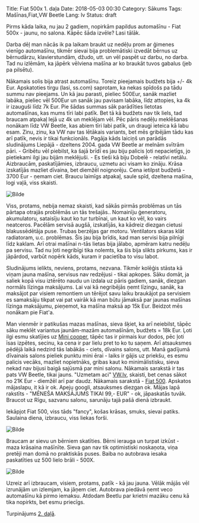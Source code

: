 Title: Fiat 500x 1. daļa
Date: 2018-05-03 00:30
Category: Sākums
Tags: Mašīnas,Fiat,VW Beetle
Lang: lv
Status: draft

Pirms kāda laika, nu jau 2 gadiem, nopirkām papildus automašīnu - Fiat 500x - jaunu, no salona. Kāpēc šāda izvēle? Lasi tālāk.

Darba dēļ man nācās ik pa laikam braukt uz nedēļu prom ar ģimenes vienīgo automašīnu, tikmēr sievai bija problemātiski izvedāt bērnus uz bērnudārzu, klavierstundām, džudo, utt. un vēl paspēt uz darbu, no darba. Tad nu izlēmām, ka jāpērk vēlviena mašīna ar ko braukāt tuvos gabalus (jeb pa pilsētu).

Nākamais solis bija atrast automašīnu. Toreiz pieejamais budžets bija +/- 4k Eur. Apskatoties tirgu (lasi, ss.com) saprotam, ka nekas spīdošs pa tādu summu nav pieejams. Un kā jau parasti, pieliec 500Eur, sanāk mazliet labāka, pieliec vēl 500Eur un sanāk jau pavisam labāka, līdz attopies, ka 4k ir izauguši līdz 7k Eur. Pie šādas summas sāk parādīties lietotas automašīnas, kas mums tīri labi patīk. Bet tā kā budžets nav tik liels, tad braucam atpakaļ lejā uz 4k un meklējam vēl. Pēc pāris nedēļu meklēšanas nonākam līdz VW Beetle, kas abiem tīri labi patīk, un draugi ieteica kā labu esam. Zinu, zinu, ka VW nav tas lētākais variants, bet mēs gribējām tādu kas arī patīk, nevis ir tikai funkcionāls. Pagāja kāds laiciņš un parādās sludinājums Liepājā - dzeltens 2004. gada VW Beetle ar melnām svītrām pāri. - Gribētu vēl piebilst, ka šajā brīdī es jau biju palicis ļoti nepacietīgs, jo pietiekami ilgi jau bijām meklējuši. - Es tieši kā biju Dobelē - relatīvi netālu. Aizbraucām, paskatījāmies, izbraucu, uzmetu aci visam ko zināju. Krāsa izskatījās mazliet dīvaina, bet diemžēl noignorēju. Cena ietilpst budžetā - 3700 Eur - ņemam ciet. Braucu laimīgs atpakaļ, saule spīd, dzeltena mašīna, logi vaļā, viss skaisti.

![Bilde]({filename}/images/vw-beetle-1.jpg)

Viss, protams, nebija nemaz skaisti, kad sākās pirmās problēmas un tās pārtapa otrajās problēmās un tās trešajās.. Nomainīju ģeneratoru, akumulatoru, sataisīju kaut ko tur turbīnai, un kaut ko vēl, ko vairs neatceros. Pacēlām servisā augšā, izskatījās, ka kādreiz diezgan cietusi blakussēdētāja puse. Trubas berzējas gar motoru. Ventilators skaras klāt radiatoram, u.c. problēmas. Šis jau bija brīdis, kad man servisi bija pilnīgi līdz kaklam. Arī otrai mašīnai n-tās lietas bija jālabo, apmēram katru nedēļu pa servisu. Tad nu ļoti negribīgi tika nolemts, ka šis bija slikts pirkums, kas ir jāpārdod, varbūt nopērk kāds, kuram ir pacietība to visu labot.

Sludinājums ielikts, neviens, protams, nezvana. Tikmēr kolēģis stāsta kā viņam jauna mašīna, servisus nav redzējusi - tikai apkopes. Sāku domāt, ja saliek kopā visu iztērēto naudu un izdala uz pāris gadiem, sanāk, diezgan normāls līzinga maksājums. Lai vai kā negribējās ņemt līzingu, sanāk, ka maksājot par visiem remontiem un tērējot savu laiku braukājot pa servisiem es samaksāju tikpat vai pat vairāk kā man būtu jāmaksā par jaunas mašīnas līzinga maksājumu, pieņemot, ka mašīna maksā ap 15k Eur. Beidzot mēs nonākam pie Fiat'a. 

Man vienmēr ir patikušas mazas mašīnas, sieva šķiet, ka arī neiebilst, tāpēc sāku meklēt variantus jaunām-mazām automašīnām, budžets = 18k Eur. 
Ļoti ilgi esmu skatījies uz [Mini cooper](http://www.mini.lv/), tāpēc tas ir pirmais kur dodos, pēc ļoti īsas izpētes, secinu, ka cena ir par lielu pret to ko tu saņem. Arī atsauksmes pēdējā laikā nedzird tās labākās - ciets, dīvains salons, utt. Manā gadījumā dīvainais salons pieliek punktu mini ērai - laiks ir gājis uz priekšu, es esmu palicis vecāks, mazliet nopietnāks, gribas kaut ko minimālistisku, sieva nekad nav bijusi baigā sajūsmā par mini salonu.
Nākamais sarakstā ir tas pats VW Beetle, tikai jauns. "Uzmetam aci" [VW.lv](http://www.volkswagen.lv/lv/models/beetle/gallery.html), skaisti, bet cenas sākot no 21K Eur - diemžēl arī par daudz. 
Nākamais sarakstā - [Fiat 500](http://www.fiat.lv/model/fiat500/). Apskatos mājaslapu, it kā ir ok. Apeju googli, atsauksmes diezgan ok. Mājas lapā rakstīts - "MĒNEŠA MAKSĀJUMS TIKAI 99,- EUR" - ok, jāpaskatās tuvāk. Braucot uz Rīgu, sazvanu salonu, sarunāju tajā pašā dienā izbraukt.

Iekāpjot Fiat 500, viss tāds "fancy", košas krāsas, smuks, sievai patiks. Saulaina diena, izbraucu, viss liekas forši. 

![Bilde]({filename}/images/fiat-500-1.jpg)

Braucam ar sievu un bērniem skatīties. Bērni ierauga un turpat izkūst - maza krāsaina mašīnīte. Sieva gan nav tik optimistiski noskaņota, viņa pretēji man domā no praktiskās puses. Baiba no autobrava iesaka paskatīties uz 500 lielo brāli - 500X.

![Bilde]({filename}/images/fiat-500-2.jpg)

Uzreiz arī izbraucam, visiem, protams, patīk - kā jau jauna. Vēlāk mājās vēl izrunājām un izlemjam, ka jāņem ciet. Autobrava piedāvā ņemt veco automašīnu kā pirmo iemaksu. Atdodam Beetlu par krietni mazāku cenu kā tika nopirkts, bet esmu priecīgs.

Turpinājums [2. daļā]({filename}fiat-500x-2-dala.md).
